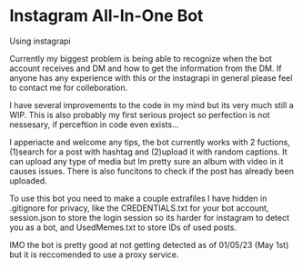 # Instagram All-In-One Bot 
Using instagrapi

Currently my biggest problem is being able to recognize when the bot account receives and DM and how to get the information from the DM. If anyone has any experience with this or the instagrapi in general please feel to contact me for colleboration. 

I have several improvements to the code in my mind but its very much still a WIP. This is also probably my first serious project so perfection is not nessesary, if perceftion in code even exists...

I apperiacte and welcome any tips, the bot currently works with 2 fuctions, (1)search for a post with hashtag and (2)upload it with random captions. It can upload any type of media but Im pretty sure an album with video in it causes issues. There is also funcitons to check if the post has already been uploaded. 

To use this bot you need to make a couple extrafiles I have hidden in .gitignore for privacy, like the CREDENTIALS.txt for your bot account, session.json to store the login session so its harder for instagram to detect you as a bot, and UsedMemes.txt to store IDs of used posts.

IMO the bot is pretty good at not getting detected as of 01/05/23 (May 1st) but it is reccomended to use a proxy service. 
